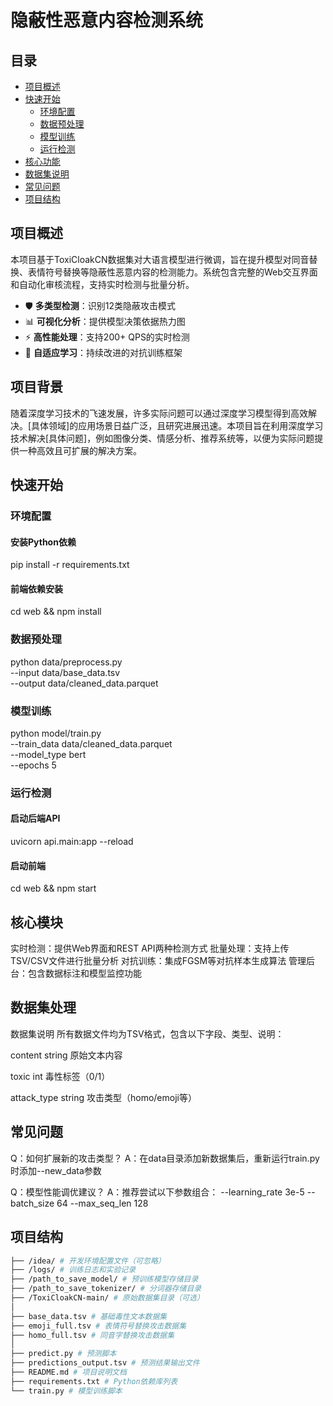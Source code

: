 # 隐蔽性恶意内容检测系统

## 目录
- [项目概述](#项目概述)
- [快速开始](#快速开始)
  - [环境配置](#环境配置)
  - [数据预处理](#数据预处理)
  - [模型训练](#模型训练)
  - [运行检测](#运行检测)
- [核心功能](#核心功能)
- [数据集说明](#数据集说明)
- [常见问题](#常见问题)
- [项目结构](#项目结构)

## 项目概述
本项目基于ToxiCloakCN数据集对大语言模型进行微调，旨在提升模型对同音替换、表情符号替换等隐蔽性恶意内容的检测能力。系统包含完整的Web交互界面和自动化审核流程，支持实时检测与批量分析。

- 🛡️ **多类型检测**：识别12类隐蔽攻击模式
- 📊 **可视化分析**：提供模型决策依据热力图
- ⚡ **高性能处理**：支持200+ QPS的实时检测
- 🔧 **自适应学习**：持续改进的对抗训练框架


## 项目背景
随着深度学习技术的飞速发展，许多实际问题可以通过深度学习模型得到高效解决。[具体领域]的应用场景日益广泛，且研究进展迅速。本项目旨在利用深度学习技术解决[具体问题]，例如图像分类、情感分析、推荐系统等，以便为实际问题提供一种高效且可扩展的解决方案。

## 快速开始

### 环境配置
#### 安装Python依赖
pip install -r requirements.txt

#### 前端依赖安装
cd web && npm install

### 数据预处理
python data/preprocess.py \
  --input data/base_data.tsv \
  --output data/cleaned_data.parquet

### 模型训练
python model/train.py \
  --train_data data/cleaned_data.parquet \
  --model_type bert \
  --epochs 5

### 运行检测
#### 启动后端API
uvicorn api.main:app --reload

#### 启动前端
cd web && npm start

## 核心模块
实时检测：提供Web界面和REST API两种检测方式
批量处理：支持上传TSV/CSV文件进行批量分析
对抗训练：集成FGSM等对抗样本生成算法
管理后台：包含数据标注和模型监控功能

## 数据集处理
数据集说明
所有数据文件均为TSV格式，包含以下字段、类型、说明：

content     string      原始文本内容

toxic       int         毒性标签（0/1）

attack_type string      攻击类型（homo/emoji等）

## 常见问题
Q：如何扩展新的攻击类型？
A：在data目录添加新数据集后，重新运行train.py时添加--new_data参数

Q：模型性能调优建议？
A：推荐尝试以下参数组合：
--learning_rate 3e-5 --batch_size 64 --max_seq_len 128

## 项目结构
```bash
├── /idea/ # 开发环境配置文件（可忽略）
├── /logs/ # 训练日志和实验记录
├── /path_to_save_model/ # 预训练模型存储目录
├── /path_to_save_tokenizer/ # 分词器存储目录
├── /ToxiCloakCN-main/ # 原始数据集目录（可选）
│
├── base_data.tsv # 基础毒性文本数据集
├── emoji_full.tsv # 表情符号替换攻击数据集
├── homo_full.tsv # 同音字替换攻击数据集
│
├── predict.py # 预测脚本
├── predictions_output.tsv # 预测结果输出文件
├── README.md # 项目说明文档
├── requirements.txt # Python依赖库列表
└── train.py # 模型训练脚本

